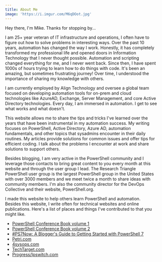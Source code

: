 ```yaml
---
title: About Me
image: 'https://i.imgur.com/M6qDOot.jpg'
---
```

Hey there, I'm Mike. Thanks for stopping by...

I am 25+ year veteran of IT infrastructure and operations, I often have to figure out how to solve problems in interesting ways. Over the past 10 years, automation has changed the way I work. Honestly, it has completely transformed my professional life and opened doors in Information Technology that I never thought possible. Automation and scripting changed everything for me, and I never went back. Since then, I have spent 1000s of hours trying to learn how to do things with code. It's been an amazing, but sometimes frustrating journey! Over time, I understood the importance of sharing my knowledge with others.

I am currently employed by Align Technology and oversee a global team focused on developing automation tools for on-prem and cloud technologies like AzureAD, Exchange, Server Management, and core Active Directory technologies. Every day, I am immersed in automation. I get to see what works and what doesn't.

This website allows me to share the tips and tricks I've learned over the years that have been instrumental in my automation success. My writing focuses on PowerShell, Active Directory, Azure AD, automation fundamentals, and other topics that sysadmins encounter in their daily routines. My articles provide solutions for common issues and offer tips for efficient coding. I talk about the problems I encounter at work and share solutions to support others.

Besides blogging, I am very active in the PowerShell community and I leverage those contacts to bring great content to you every month at this website and through the user group I lead. The Research Triangle PowerShell user group is the largest PowerShell group in the United States with over 3000 members and we meet twice a month to share ideas with community members. I'm also the community director for the DevOps Collective and their website, PowerShell.org.

I made this website to help others learn PowerShell and automation. Besides this website, I write often for technical websites and online publications. Here's a list of places and things I've contributed to that you might like.

- [PowerShell Conference Book volume 1](https://leanpub.com/powershell-conference-book?ref=commandline.ninja)
- [PowerShell Conference Book volume 2](https://leanpub.com/psconfbook2?ref=commandline.ninja)
- [#PS7Now: A Blogger's Guide to Getting Started with PowerShell 7](https://leanpub.com/ps7now?ref=commandline.ninja)
- [Petri.com](https://petri.com/author/mike-kanakos/)
- [4sysops.com](https://4sysops.com/members/mkanakos/)
- [TechTarget.com](https://www.techtarget.com/contributor/Mike-Kanakos)
- [Progress/Ipswitch.com](https://www.ipswitch.com/blog/author/mike-kanakos)
